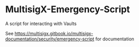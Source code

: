# MultisigX-Emergency-Script
A script for interacting with Vaults 

See https://multisigx.gitbook.io/multisigx-documentation/security/emergency-script for documentation

